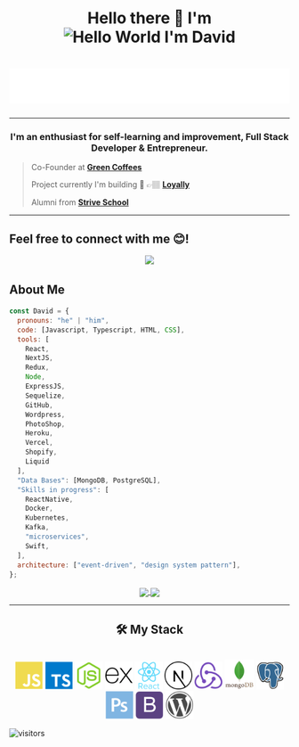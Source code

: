 <h1 align="center"> Hello there 👋 I'm <img src="https://media.giphy.com/media/qcSlTCrrrFbNxi3GEX/source.gif" alt="Hello World I'm David" width="30"/> </h1>
<h1 align="center">
  <img src="https://raw.githubusercontent.com/Kravid-Z/Kravid-Z/master/David.svg" alt="David" />
</h1>

---

<div align= "center">
<h3>I'm an enthusiast for self-learning and improvement, Full Stack Developer & Entrepreneur.</h3>
</div>

> Co-Founder at <a href="https://www.greencoffees.es">**Green Coffees**</a>
>
> Project currently I'm building 🤩 👉🏽 <a href="https://loyally-app-demo.vercel.app">**Loyally**</a>
> 
> Alumni from <a href="https://strive.school/certificate/612f9d7690e6750018cfccc8">**Strive School**</a> 
---
<h2>Feel free to connect with me 😊!</h2>
<div align="center">
  <a href="https://www.linkedin.com/in/christiandavidzapata">
    <img src="https://img.shields.io/badge/linkedin-%230077B5.svg?&style=for-the-badge&logo=linkedin&logoColor=white" />
  </a>
</div>

<h2>About Me</h2>

```javascript
const David = {
  pronouns: "he" | "him",
  code: [Javascript, Typescript, HTML, CSS],
  tools: [
    React,
    NextJS,
    Redux,
    Node,
    ExpressJS,
    Sequelize,
    GitHub,
    Wordpress,
    PhotoShop,
    Heroku,
    Vercel,
    Shopify,
    Liquid
  ],
  "Data Bases": [MongoDB, PostgreSQL],
  "Skills in progress": [
    ReactNative,
    Docker,
    Kubernetes,
    Kafka,
    "microservices",
    Swift,
  ],
  architecture: ["event-driven", "design system pattern"],
};
```
<div align="center">
<a href="https://github.com/Kravid-Z/github-readme-stats">
  <img align="center" src="https://github-readme-stats.vercel.app/api/top-langs/?username=Kravid-Z&layout=compact" />
  <img align="center" src="https://github-readme-stats.vercel.app/api?username=Kravid-Z&count_private=true&show_icons=true&theme=gruvbox" />
</a>
</div>

---

<h2 align="center">🛠️ My Stack</h2>
<br>
<div align="center">
<img width="50" height="50" src="https://github.com/devicons/devicon/blob/master/icons/javascript/javascript-plain.svg" alt="JavaScript logo" />
<img width="50" height="50" src="https://github.com/devicons/devicon/blob/master/icons/typescript/typescript-plain.svg" alt="TypeScript logo" />
<img width="50" height="50" src="https://github.com/devicons/devicon/blob/master/icons/nodejs/nodejs-plain.svg" alt="node.js logo" />
<img width="50" height="50" src="https://github.com/devicons/devicon/blob/master/icons/express/express-original.svg" alt="express logo" />
<img width="50" height="50" src="https://github.com/devicons/devicon/blob/master/icons/react/react-original-wordmark.svg" alt="react.js logo" />
<img width="50" height="50" src="https://github.com/devicons/devicon/blob/master/icons/nextjs/nextjs-line.svg" alt="next.js logo" />
<img width="50" height="50" src="https://github.com/devicons/devicon/blob/master/icons/redux/redux-original.svg" alt="redux logo" />
<img width="53" height="53" src="https://github.com/devicons/devicon/blob/master/icons/mongodb/mongodb-original-wordmark.svg" alt="mongodb logo" />
<img width="50" height="50" src="https://github.com/devicons/devicon/blob/master/icons/postgresql/postgresql-original.svg" alt="postgresql logo" />
<img width="50" height="50" src="https://github.com/devicons/devicon/blob/master/icons/photoshop/photoshop-plain.svg" alt="phothoshop logo" />
<img width="50" height="50" src="https://github.com/devicons/devicon/blob/master/icons/bootstrap/bootstrap-plain.svg" alt="bootstrap logo" />
<img width="50" height="50" src="https://github.com/devicons/devicon/blob/master/icons/wordpress/wordpress-plain.svg" alt="wordpress logo" />
</div>


![visitors](https://visitor-badge.glitch.me/badge?page_id=Kravid-Z.Kravid-Z)
<!--
**Kravid-Z/Kravid-Z** is a ✨ _special_ ✨ repository because its `README.md` (this file) appears on your GitHub profile.

Here are some ideas to get you started:

- 🔭 I’m currently working on ...
- 🌱 I’m currently learning ...
- 👯 I’m looking to collaborate on ...
- 🤔 I’m looking for help with ...
- 💬 Ask me about ...
- 📫 How to reach me: ...
- 😄 Pronouns: ...
- ⚡ Fun fact: ...
-->
